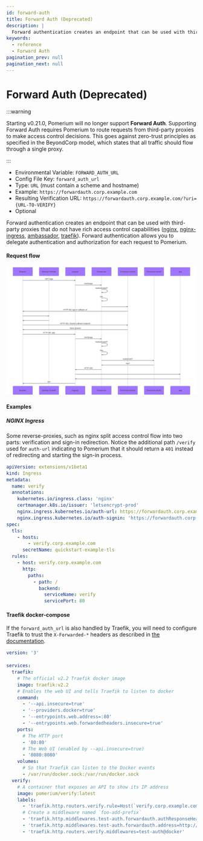 ```yaml
---
id: forward-auth
title: Forward Auth (Deprecated)
description: |
  Forward authentication creates an endpoint that can be used with third-party proxies.
keywords:
  - reference
  - Forward Auth
pagination_prev: null
pagination_next: null
---
```


# Forward Auth (Deprecated)

:::warning

Starting v0.21.0, Pomerium will no longer support **Forward Auth**. Supporting Forward Auth requires Pomerium to route requests from third-party proxies to make access control decisions. This goes against zero-trust principles as specified in the BeyondCorp model, which states that all traffic should flow through a single proxy.

:::

- Environmental Variable: `FORWARD_AUTH_URL`
- Config File Key: `forward_auth_url`
- Type: `URL` (must contain a scheme and hostname)
- Example: `https://forwardauth.corp.example.com`
- Resulting Verification URL: `https://forwardauth.corp.example.com/?uri={URL-TO-VERIFY}`
- Optional

Forward authentication creates an endpoint that can be used with third-party proxies that do not have rich access control capabilities ([nginx](http://nginx.org/en/docs/http/ngx_http_auth_request_module.html), [nginx-ingress](https://kubernetes.github.io/ingress-nginx/examples/auth/oauth-external-auth/), [ambassador](https://www.getambassador.io/reference/services/auth-service/), [traefik](https://docs.traefik.io/middlewares/forwardauth/)). Forward authentication allows you to delegate authentication and authorization for each request to Pomerium.

#### Request flow

![pomerium forward auth request flow](img/auth-flow-diagram.svg)

#### Examples

##### NGINX Ingress

Some reverse-proxies, such as nginx split access control flow into two parts: verification and sign-in redirection. Notice the additional path `/verify` used for `auth-url` indicating to Pomerium that it should return a `401` instead of redirecting and starting the sign-in process.

```yaml
apiVersion: extensions/v1beta1
kind: Ingress
metadata:
  name: verify
  annotations:
    kubernetes.io/ingress.class: 'nginx'
    certmanager.k8s.io/issuer: 'letsencrypt-prod'
    nginx.ingress.kubernetes.io/auth-url: https://forwardauth.corp.example.com/verify?uri=$scheme://$host$request_uri
    nginx.ingress.kubernetes.io/auth-signin: 'https://forwardauth.corp.example.com/?uri=$scheme://$host$request_uri'
spec:
  tls:
    - hosts:
        - verify.corp.example.com
      secretName: quickstart-example-tls
  rules:
    - host: verify.corp.example.com
      http:
        paths:
          - path: /
            backend:
              serviceName: verify
              servicePort: 80
```

#### Traefik docker-compose

If the `forward_auth_url` is also handled by Traefik, you will need to configure Traefik to trust the `X-Forwarded-*` headers as described in [the documentation](https://docs.traefik.io/v2.2/routing/entrypoints/#forwarded-headers).

```yml
version: '3'

services:
  traefik:
    # The official v2.2 Traefik docker image
    image: traefik:v2.2
    # Enables the web UI and tells Traefik to listen to docker
    command:
      - '--api.insecure=true'
      - '--providers.docker=true'
      - '--entrypoints.web.address=:80'
      - '--entrypoints.web.forwardedheaders.insecure=true'
    ports:
      # The HTTP port
      - '80:80'
      # The Web UI (enabled by --api.insecure=true)
      - '8080:8080'
    volumes:
      # So that Traefik can listen to the Docker events
      - /var/run/docker.sock:/var/run/docker.sock
  verify:
    # A container that exposes an API to show its IP address
    image: pomerium/verify:latest
    labels:
      - 'traefik.http.routers.verify.rule=Host(`verify.corp.example.com`)'
      # Create a middleware named `foo-add-prefix`
      - 'traefik.http.middlewares.test-auth.forwardauth.authResponseHeaders=x-pomerium-claim-email,x-pomerium-claim-id,x-pomerium-claim-groups,x-pomerium-jwt-assertion'
      - 'traefik.http.middlewares.test-auth.forwardauth.address=http://forwardauth.corp.example.com/?uri=https://verify.corp.example.com'
      - 'traefik.http.routers.verify.middlewares=test-auth@docker'
```
